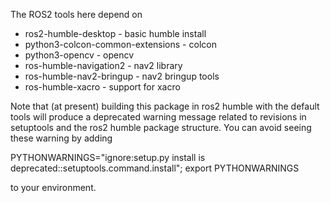The ROS2 tools here depend on

* ros2-humble-desktop - basic humble install
* python3-colcon-common-extensions - colcon
* python3-opencv - opencv
* ros-humble-navigation2 - nav2 library
* ros-humble-nav2-bringup - nav2 bringup tools
* ros-humble-xacro - support for xacro

Note that (at present) building this package in ros2 humble with the default tools will produce a deprecated warning message related to revisions in setuptools and the ros2 humble package structure. You can avoid seeing these warning by adding

PYTHONWARNINGS="ignore:setup.py install is deprecated::setuptools.command.install"; export PYTHONWARNINGS

to your environment.
